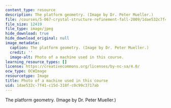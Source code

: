 ```yaml
---
content_type: resource
description: The platform geometry. (Image by Dr. Peter Mueller.)
file: /courses/5-067-crystal-structure-refinement-fall-2009/1dae532c7f41c15d318fc0c99c3717ab_5-067f09-th.jpg
file_size: 12419
file_type: image/jpeg
hide_download: true
hide_download_original: null
image_metadata:
  caption: The platform geometry. (Image by Dr. Peter Mueller.)
  credit: ''
  image-alt: Photo of a machine used in this course.
learning_resource_types: []
license: https://creativecommons.org/licenses/by-nc-sa/4.0/
ocw_type: OCWImage
resourcetype: Image
title: Photo of a machine used in this course
uid: 1dae532c-7f41-c15d-318f-c0c99c3717ab
---
```

The platform geometry. (Image by Dr. Peter Mueller.)